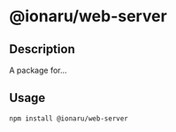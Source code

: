 # @ionaru/web-server

## Description
A package for...

## Usage
```
npm install @ionaru/web-server
```
